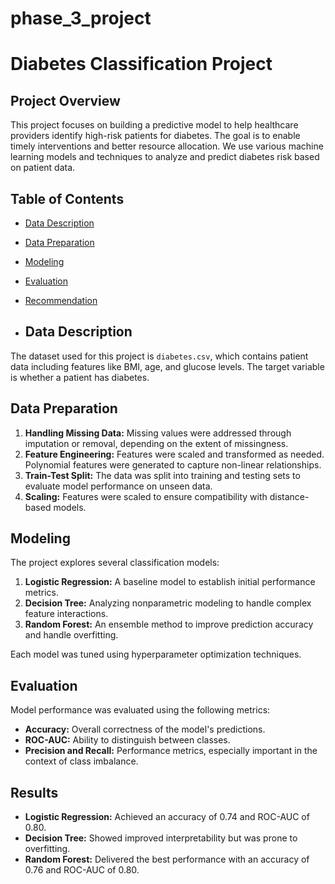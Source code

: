 # phase_3_project


# Diabetes Classification Project

## Project Overview

This project focuses on building a predictive model to help healthcare providers identify high-risk patients for diabetes. The goal is to enable timely interventions and better resource allocation. We use various machine learning models and techniques to analyze and predict diabetes risk based on patient data.

## Table of Contents

- [Data Description](#data-description)
- [Data Preparation](#data-preparation)
- [Modeling](#modeling)
- [Evaluation](#evaluation)
- [Recommendation](#conclusion)

- ## Data Description

The dataset used for this project is `diabetes.csv`, which contains patient data including features like BMI, age, and glucose levels. The target variable is whether a patient has diabetes.

## Data Preparation

1. **Handling Missing Data:** Missing values were addressed through imputation or removal, depending on the extent of missingness.
2. **Feature Engineering:** Features were scaled and transformed as needed. Polynomial features were generated to capture non-linear relationships.
3. **Train-Test Split:** The data was split into training and testing sets to evaluate model performance on unseen data.
4. **Scaling:** Features were scaled to ensure compatibility with distance-based models.

## Modeling

The project explores several classification models:

1. **Logistic Regression:** A baseline model to establish initial performance metrics.
2. **Decision Tree:** Analyzing nonparametric modeling to handle complex feature interactions.
3. **Random Forest:** An ensemble method to improve prediction accuracy and handle overfitting.

Each model was tuned using hyperparameter optimization techniques.

## Evaluation

Model performance was evaluated using the following metrics:

- **Accuracy:** Overall correctness of the model's predictions.
- **ROC-AUC:** Ability to distinguish between classes.
- **Precision and Recall:** Performance metrics, especially important in the context of class imbalance.

## Results

- **Logistic Regression:** Achieved an accuracy of 0.74 and ROC-AUC of 0.80.
- **Decision Tree:** Showed improved interpretability but was prone to overfitting.
- **Random Forest:** Delivered the best performance with an accuracy of 0.76 and ROC-AUC of 0.80.

